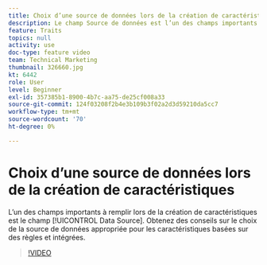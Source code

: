 ```yaml
---
title: Choix d’une source de données lors de la création de caractéristiques
description: Le champ Source de données est l’un des champs importants à remplir lors de la création de caractéristiques. Obtenez des conseils sur le choix de la source de données appropriée pour les caractéristiques basées sur des règles et intégrées.
feature: Traits
topics: null
activity: use
doc-type: feature video
team: Technical Marketing
thumbnail: 326660.jpg
kt: 6442
role: User
level: Beginner
exl-id: 357385b1-8900-4b7c-aa75-de25cf008a33
source-git-commit: 124f03208f2b4e3b109b3f02a2d3d59210da5cc7
workflow-type: tm+mt
source-wordcount: '70'
ht-degree: 0%

---
```


# Choix d’une source de données lors de la création de caractéristiques

L’un des champs importants à remplir lors de la création de caractéristiques est le champ [!UICONTROL Data Source]. Obtenez des conseils sur le choix de la source de données appropriée pour les caractéristiques basées sur des règles et intégrées.

>[!VIDEO](https://video.tv.adobe.com/v/326660/?quality=12&learn=on)

